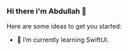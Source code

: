 ### Hi there i'm Abdullah 👋


Here are some ideas to get you started:

- 🌱 I’m currently learning SwiftUI.
